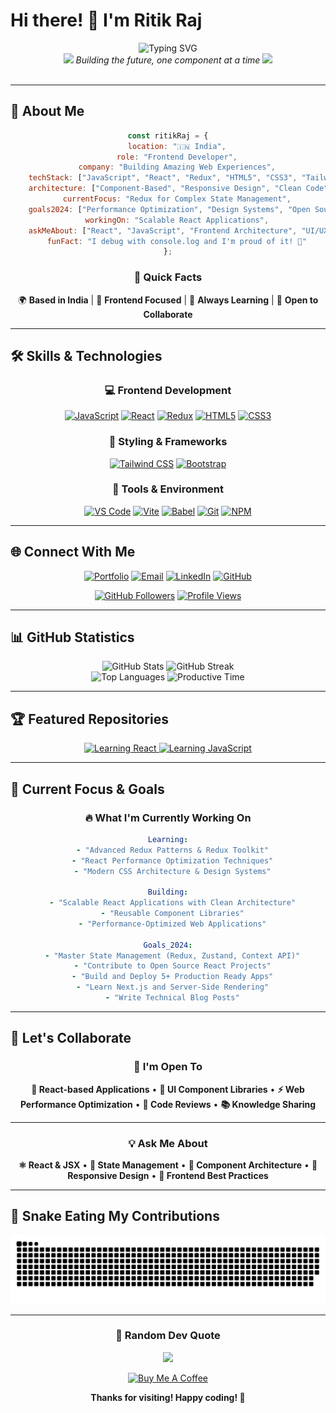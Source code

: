# Hi there! 👋 I'm Ritik Raj

<div align="center">
  <img src="https://readme-typing-svg.herokuapp.com?font=Fira+Code&size=32&duration=3000&pause=1000&color=0891B2&center=true&vCenter=true&width=600&lines=Frontend+Developer;React+Enthusiast;UI%2FUX+Focused;Building+Amazing+Experiences;Always+Learning+%26+Growing" alt="Typing SVG" />
</div>

<div align="center">
  <img src="https://user-images.githubusercontent.com/18350557/176309783-0785949b-9127-417c-8b55-ab5a4333674e.gif" width="25" />
  <em>Building the future, one component at a time</em>
  <img src="https://user-images.githubusercontent.com/18350557/176309783-0785949b-9127-417c-8b55-ab5a4333674e.gif" width="25" />
</div>

<br>

---

## 🚀 About Me

<div align="center">

```javascript
const ritikRaj = {
    location: "🇮🇳 India",
    role: "Frontend Developer",
    company: "Building Amazing Web Experiences",
    techStack: ["JavaScript", "React", "Redux", "HTML5", "CSS3", "Tailwind"],
    architecture: ["Component-Based", "Responsive Design", "Clean Code"],
    currentFocus: "Redux for Complex State Management",
    goals2024: ["Performance Optimization", "Design Systems", "Open Source"],
    workingOn: "Scalable React Applications",
    askMeAbout: ["React", "JavaScript", "Frontend Architecture", "UI/UX"],
    funFact: "I debug with console.log and I'm proud of it! 🐛"
};
```

</div>

<div align="center">

### 🌟 Quick Facts

🌍 **Based in India** | 🎯 **Frontend Focused** | 🧠 **Always Learning** | 🤝 **Open to Collaborate**

</div>

---

## 🛠️ Skills & Technologies

<div align="center">

### 💻 Frontend Development
[![JavaScript](https://img.shields.io/badge/JavaScript-F7DF1E?style=for-the-badge&logo=javascript&logoColor=black)](https://developer.mozilla.org/en-US/docs/Web/JavaScript)
[![React](https://img.shields.io/badge/React-20232A?style=for-the-badge&logo=react&logoColor=61DAFB)](https://reactjs.org/)
[![Redux](https://img.shields.io/badge/Redux-593D88?style=for-the-badge&logo=redux&logoColor=white)](https://redux.js.org/)
[![HTML5](https://img.shields.io/badge/HTML5-E34F26?style=for-the-badge&logo=html5&logoColor=white)](https://developer.mozilla.org/en-US/docs/Web/HTML)
[![CSS3](https://img.shields.io/badge/CSS3-1572B6?style=for-the-badge&logo=css3&logoColor=white)](https://developer.mozilla.org/en-US/docs/Web/CSS)

### 🎨 Styling & Frameworks
[![Tailwind CSS](https://img.shields.io/badge/Tailwind_CSS-38B2AC?style=for-the-badge&logo=tailwind-css&logoColor=white)](https://tailwindcss.com/)
[![Bootstrap](https://img.shields.io/badge/Bootstrap-563D7C?style=for-the-badge&logo=bootstrap&logoColor=white)](https://getbootstrap.com/)

### 🔧 Tools & Environment
[![VS Code](https://img.shields.io/badge/VS_Code-0078D4?style=for-the-badge&logo=visual%20studio%20code&logoColor=white)](https://code.visualstudio.com/)
[![Vite](https://img.shields.io/badge/Vite-B73BFE?style=for-the-badge&logo=vite&logoColor=FFD62E)](https://vitejs.dev/)
[![Babel](https://img.shields.io/badge/Babel-F9DC3E?style=for-the-badge&logo=babel&logoColor=white)](https://babeljs.io/)
[![Git](https://img.shields.io/badge/GIT-E44C30?style=for-the-badge&logo=git&logoColor=white)](https://git-scm.com/)
[![NPM](https://img.shields.io/badge/npm-CB3837?style=for-the-badge&logo=npm&logoColor=white)](https://www.npmjs.com/)

</div>

---

## 🌐 Connect With Me

<div align="center">

[![Portfolio](https://img.shields.io/badge/🌐_Portfolio-Visit_Now-0891B2?style=for-the-badge&logoColor=white)](http://ritik-raj-portfolio.netlify.app/)
[![Email](https://img.shields.io/badge/📧_Email-ritikraj5776@gmail.com-EA4335?style=for-the-badge&logo=gmail&logoColor=white)](mailto:ritikraj5776@gmail.com)
[![LinkedIn](https://img.shields.io/badge/LinkedIn-Connect-0A66C2?style=for-the-badge&logo=linkedin&logoColor=white)](https://www.linkedin.com/in/ritik5776)
[![GitHub](https://img.shields.io/badge/GitHub-Follow-181717?style=for-the-badge&logo=github&logoColor=white)](https://www.github.com/Ritikraj3)

[![GitHub Followers](https://img.shields.io/github/followers/Ritikraj3?style=for-the-badge&logo=github&color=0891b2&labelColor=1c1917)](https://www.github.com/Ritikraj3)
[![Profile Views](https://komarev.com/ghpvc/?username=Ritikraj3&color=0891b2&style=for-the-badge&label=Profile+Views)](https://github.com/Ritikraj3)

</div>

---

## 📊 GitHub Statistics

<div align="center">
  <img width="48%" src="https://github-readme-stats.vercel.app/api?username=Ritikraj3&show_icons=true&theme=tokyonight&hide_border=true&count_private=true&title_color=0891b2&icon_color=0891b2&text_color=ffffff&bg_color=0d1117" alt="GitHub Stats" />
  <img width="48%" src="https://github-readme-streak-stats.herokuapp.com/?user=Ritikraj3&theme=tokyonight&hide_border=true&background=0d1117&stroke=0891b2&ring=0891b2&fire=0891b2&currStreakLabel=0891b2" alt="GitHub Streak" />
</div>

<div align="center">
  <img width="48%" src="https://github-readme-stats.vercel.app/api/top-langs/?username=Ritikraj3&layout=compact&theme=tokyonight&hide_border=true&title_color=0891b2&text_color=ffffff&bg_color=0d1117" alt="Top Languages" />
  <img width="48%" src="https://github-profile-summary-cards.vercel.app/api/cards/productive-time?username=Ritikraj3&theme=tokyonight&utcOffset=5.5" alt="Productive Time" />
</div>

---

## 🏆 Featured Repositories

<div align="center">
  <a href="https://github.com/Ritikraj3/learning-React">
    <img width="45%" src="https://github-readme-stats.vercel.app/api/pin/?username=Ritikraj3&repo=learning-React&theme=tokyonight&hide_border=true&title_color=0891b2&text_color=ffffff&bg_color=0d1117" alt="Learning React" />
  </a>
  <a href="https://github.com/Ritikraj3/Learning-JavaScript">
    <img width="45%" src="https://github-readme-stats.vercel.app/api/pin/?username=Ritikraj3&repo=Learning-JavaScript&theme=tokyonight&hide_border=true&title_color=0891b2&text_color=ffffff&bg_color=0d1117" alt="Learning JavaScript" />
  </a>
</div>

---

## 🎯 Current Focus & Goals

<div align="center">

### 🔥 What I'm Currently Working On

```yaml
Learning:
  - "Advanced Redux Patterns & Redux Toolkit"
  - "React Performance Optimization Techniques"
  - "Modern CSS Architecture & Design Systems"

Building:
  - "Scalable React Applications with Clean Architecture"
  - "Reusable Component Libraries"
  - "Performance-Optimized Web Applications"

Goals_2024:
  - "Master State Management (Redux, Zustand, Context API)"
  - "Contribute to Open Source React Projects"
  - "Build and Deploy 5+ Production Ready Apps"
  - "Learn Next.js and Server-Side Rendering"
  - "Write Technical Blog Posts"
```

</div>

---

## 💬 Let's Collaborate

<div align="center">

### 🤝 I'm Open To

**🚀 React-based Applications** • **🎨 UI Component Libraries** • **⚡ Web Performance Optimization** • **🔧 Code Reviews** • **📚 Knowledge Sharing**

---

### 💡 Ask Me About

**⚛️ React & JSX** • **🔄 State Management** • **🎯 Component Architecture** • **📱 Responsive Design** • **🚀 Frontend Best Practices**

</div>

---

## 🐍 Snake Eating My Contributions

<div align="center">
  <img src="https://raw.githubusercontent.com/platane/platane/output/github-contribution-grid-snake-dark.svg" alt="Snake Animation" />
</div>

---

<div align="center">
  
### 💭 Random Dev Quote
  
![](https://quotes-github-readme.vercel.app/api?type=horizontal&theme=tokyonight)

[![Buy Me A Coffee](https://img.shields.io/badge/Buy_Me_A_Coffee-Support_My_Work-FFDD00?style=for-the-badge&logo=buy-me-a-coffee&logoColor=black)](https://www.buymeacoffee.com/ritikraj)

**Thanks for visiting! Happy coding! 🚀**

</div>
